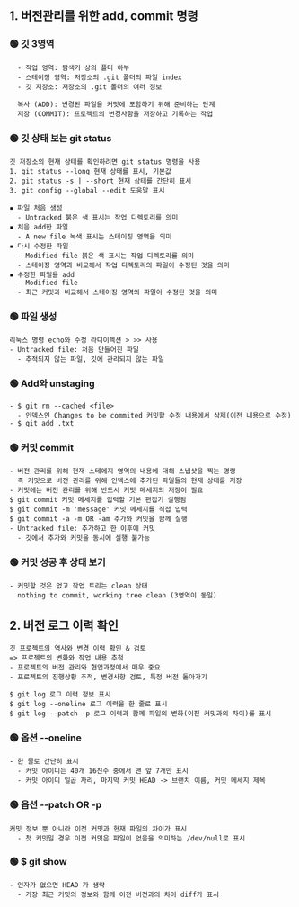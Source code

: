 ## 1. 버전관리를 위한 add, commit 명령
### 🟢 깃 3영역
```
  - 작업 영역: 탐색기 상의 폴더 하부
  - 스테이징 영역: 저장소의 .git 폴더의 파일 index
  - 깃 저장소: 저장소의 .git 폴더의 여러 정보
```
```
  복사 (ADD): 변경된 파일을 커밋에 포함하기 위해 준비하는 단계
  저장 (COMMIT): 프로젝트의 변경사항을 저장하고 기록하는 작업
```
### 🟢 깃 상태 보는 git status
```
깃 저장소의 현재 상태를 확인하려면 git status 명령을 사용
1. git status --long 현재 상태를 표시, 기본값
2. git status -s | --short 현재 상태를 간단히 표시
3. git config --global --edit 도움말 표시

▪️ 파일 처음 생성
  - Untracked 붉은 색 표시는 작업 디렉토리를 의미
▪️ 처음 add한 파일
  - A new file 녹색 표시는 스테이징 영역을 의미
▪️ 다시 수정한 파일
  - Modified file 붉은 색 표시는 작업 디렉토리를 의미
  - 스테이징 영역과 비교해서 작업 디렉토리의 파일이 수정된 것을 의미
▪️ 수정한 파일을 add
  - Modified file
  - 최근 커밋과 비교해서 스테이징 영역의 파일이 수정된 것을 의미

```
### 🟢 파일 생성
```
리눅스 명령 echo와 수정 라디이렉션 > >> 사용
- Untracked file: 처음 만들어진 파일
  - 추적되지 않는 파일, 깃에 관리되지 않는 파일
```
### 🟢 Add와 unstaging 
```
- $ git rm --cached <file>
  - 인덱스인 Changes to be commited 커밋할 수정 내용에서 삭제(이전 내용으로 수정)
- $ git add .txt
```
### 🟢 커밋 commit
```
- 버전 관리를 위해 현재 스테에지 영역의 내용에 대해 스냅샷을 찍는 명령
  즉 커밋으로 버전 관리를 위해 인덱스에 추가된 파일들의 현재 상태를 저장
- 커밋에는 버전 관리를 위해 반드시 커밋 메세지의 저장이 필요
$ git commit 커밋 메세지를 입력할 기본 편집기 실행됨
$ git commit -m 'message' 커밋 메세지를 직접 입력
$ git commit -a -m OR -am 추가와 커밋을 함께 실행
- Untracked file: 추가하고 한 이후에 커밋
  - 깃에서 추가와 커밋을 동시에 실행 불가능
```
### 🟢 커밋 성공 후 상태 보기
```
- 커밋할 것은 없고 작업 트리는 clean 상태
  nothing to commit, working tree clean (3영역이 동일)
```

## 2. 버전 로그 이력 확인
```
깃 프로젝트의 역사와 변경 이력 확인 & 검토
=> 프로젝트의 변화와 작업 내용 추척
- 프로젝트의 버전 관리와 협업과정에서 매우 중요
- 프로젝트의 진행상황 추적, 변경사항 검토, 특정 버전 돌아가기

$ git log 로그 이력 정보 표시
$ git log --oneline 로그 이력을 한 줄로 표시
$ git log --patch -p 로그 이력과 함께 파일의 변화(이전 커밋과의 차이)를 표시
```
### 🟢 옵션 --oneline
```
- 한 줄로 간단히 표시
  - 커밋 아이디는 40개 16진수 중에서 맨 앞 7개만 표시
  - 커밋 아이디 일곱 자리, 마지막 커밋 HEAD -> 브랜치 이름, 커밋 메세지 제목
```
### 🟢 옵션 --patch OR -p
```
커밋 정보 뿐 아니라 이전 커밋과 현재 파일의 차이가 표시
  - 첫 커밋일 경우 이전 커밋은 파일이 없음을 의미하는 /dev/null로 표시
```
### 🟢 $ git show 
```
- 인자가 없으면 HEAD 가 생략
  - 가장 최근 커밋의 정보와 함께 이전 버전과의 차이 diff가 표시
```
